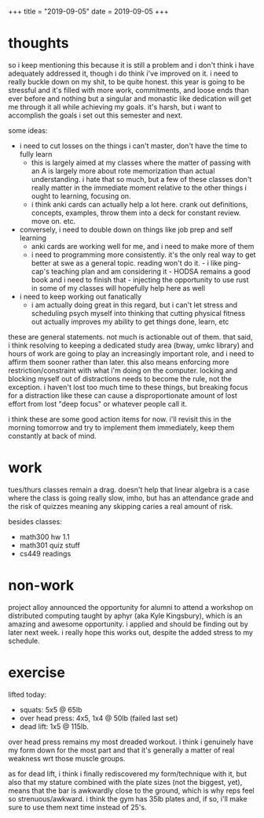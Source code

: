 +++
title = "2019-09-05"
date = 2019-09-05
+++

# thoughts
so i keep mentioning this because it is still a problem and i don't think i
have adequately addressed it, though i do think i've improved on it. i need to
really buckle down on my shit, to be quite honest. this year is going to be
stressful and it's filled with more work, commitments, and loose ends than ever
before and nothing but a singular and monastic like dedication will get me
through it all while achieving my goals. it's harsh, but i want to accomplish
the goals i set out this semester and next.

some ideas:
- i need to cut losses on the things i can't master, don't have the time to fully learn
  - this is largely aimed at my classes where the matter of passing with an A
    is largely more about rote memorization than actual understanding. i hate
    that so much, but a few of these classes don't really matter in the
    immediate moment relative to the other things i ought to learning, focusing
    on.
  - i think anki cards can actually help a lot here. crank out definitions,
    concepts, examples, throw them into a deck for constant review. move on. etc.
- conversely, i need to double down on things like job prep and self learning
  - anki cards are working well for me, and i need to make more of them
  - i need to programming more consistently. it's the only real way to get
    better at swe as a general topic. reading won't do it.
        - i like ping-cap's teaching plan and am considering it
        - HODSA remains a good book and i need to finish that
        - injecting the opportunity to use rust in some of my classes will hopefully help here as well
- i need to keep working out fanatically
  - i am actually doing great in this regard, but i can't let stress and
    scheduling psych myself into thinking that cutting physical fitness out
    actually improves my ability to get things done, learn, etc

these are general statements. not much is actionable out of them. that said, i
think resolving to keeping a dedicated study area (bway, umkc library) and
hours of work are going to play an increasingly important role, and i need to
affirm them sooner rather than later. this also means enforcing more
restriction/constraint with what i'm doing on the computer. locking and
blocking myself out of distractions needs to become the rule, not the
exception. i haven't lost too much time to these things, but breaking focus for
a distraction like these can cause a disproportionate amount of lost effort
from lost "deep focus" or whatever people call it.

i think these are some good action items for now. i'll revisit this in the
morning tomorrow and try to implement them immediately, keep them constantly at
back of mind.
# work
tues/thurs classes remain a drag. doesn't help that linear algebra is a case
where the class is going really slow, imho, but has an attendance grade and the
risk of quizzes meaning any skipping caries a real amount of risk.

besides classes:
- math300 hw 1.1
- math301 quiz stuff
- cs449 readings

# non-work
project alloy announced the opportunity for alumni to attend a workshop on
distributed computing taught by aphyr (aka Kyle Kingsbury), which is an amazing
and awesome opportunity. i applied and should be finding out by later next
week. i really hope this works out, despite the added stress to my schedule.

# exercise
lifted today:
- squats: 5x5 @ 65lb
- over head press: 4x5, 1x4 @ 50lb (failed last set)
- dead lift: 1x5 @ 115lb.

over head press remains my most dreaded workout. i think i genuinely have my
form down for the most part and that it's generally a matter of real weakness
wrt those muscle groups.

as for dead lift, i think i finally rediscovered my form/technique with it, but
also that my stature combined with the plate sizes (not the biggest, yet),
means that the bar is awkwardly close to the ground, which is why reps feel so
strenuous/awkward. i think the gym has 35lb plates and, if so, i'll make sure
to use them next time instead of 25's.
